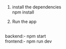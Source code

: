 1. install the dependencies<br>
   npm install

2. Run the app
<br>
backend:- npm start
<br>
frontend:- npm run dev
